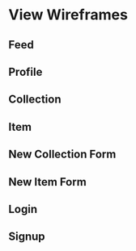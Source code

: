 # View Wireframes

## Feed

## Profile

## Collection

## Item

## New Collection Form

## New Item Form

## Login

## Signup
